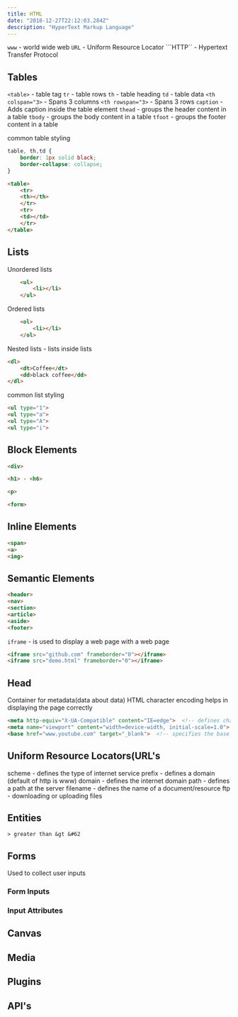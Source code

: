 ```yaml
---
title: HTML
date: "2018-12-27T22:12:03.284Z"
description: "HyperText Markup Language"
---
```


```www``` - world wide web
```URL``` - Uniform Resource Locator
```HTTP`` - Hypertext Transfer Protocol

## Tables

```<table>``` - table tag
```tr``` - table rows
```th``` - table heading
```td``` - table data
```<th colspan="3>``` - Spans 3 columns
```<th rowspan="3>``` - Spans 3 rows
```caption``` - Adds caption inside the table element
```thead``` - groups the header content in a table
```tbody``` - groups the body content in a table
```tfoot``` - groups the footer content in a table

common table styling

```css
table, th,td {
    border: 1px solid black;
    border-collapse: collapse;
}
```

```html
<table>  
    <tr>
    <th></th>
    </tr>
    <tr>
    <td></td>
    </tr>
</table>
```

## Lists

Unordered lists

```html
    <ul>
        <li></li>
    </ul>
```

Ordered lists

```html
    <ol>
        <li></li>
    </ol>
```

Nested lists - lists inside lists

```html
<dl>
    <dt>Coffee</dt>
    <dd>black coffee</dd>
</dl>
```

common list styling

```html
<ul type="1">
<ul type="a">
<ul type="A">
<ul type="i">
```

## Block Elements

``` html
<div>
```

``` html
<h1> - <h6>
```

``` html
<p>
```

``` html
<form>
```

## Inline Elements

``` html
<span>
<a>
<img>
```

## Semantic Elements

``` html
<header>
<nav>
<section>
<article>
<aside>
<footer>
```

```iframe``` - is used to display a web page with a web page

```html
<iframe src="github.com" frameborder="0"></iframe>
<iframe src="demo.html" frameborder="0"></iframe>
```

## Head

Container for metadata(data about data)
HTML character encoding helps in displaying the page correctly

```html
<meta http-equiv="X-UA-Compatible" content="IE=edge">  <!-- defines characterset -->
<meta name="viewport" content="width=device-width, initial-scale=1.0">  <!-- defines viewport -->
<base href="www.youtube.com" target="_blank">  <!-- specifies the base URL and base target url for all relative URL's in a page -->
```

## Uniform Resource Locators(URL's

scheme - defines the type of internet service
prefix - defines a domain (default of http is www)
domain - defines the internet domain
path - defines a path at the server
filename - defines the name of a document/resource
ftp - downloading or uploading files

## Entities

```> greater than &gt &#62```

## Forms

Used to collect user inputs

### Form Inputs

### Input Attributes

## Canvas

## Media

## Plugins

## API's